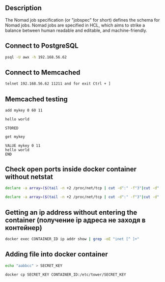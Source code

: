 ## Description
The Nomad job specification (or "jobspec" for short) defines the schema for Nomad jobs. Nomad jobs are specified in HCL, which aims to strike a balance between human readable and editable, and machine-friendly.

## Connect to PostgreSQL
```bash
psql -U awx -h 192.168.56.62
```

## Connect to Memcached
```bash
telnet 192.168.56.62 11211 and for exit Ctrl + ]
```

## Memcached testing
```bash
add mykey 0 60 11
```

```bash
hello world
```

```properties
STORED
```

```bash
get mykey
```

```properties
VALUE mykey 0 11
hello world
END
```

## Check open ports inside docker container without netstat
```bash
declare -a array=($(tail -n +2 /proc/net/tcp | cut -d":" -f"3"|cut -d" " -f"1")) && for port in ${array[@]}; do echo $((0x$port)); done
```

```bash
declare -a array=($(tail -n +2 /proc/net/tcp | cut -d":" -f"3"|cut -d" " -f"1")) && for port in ${array[@]}; do echo $((0x$port)); done | sort | uniq
```

## Getting an ip address without entering the container (получение ip адреса не заходя в контейнер)
```bash
docker exec CONTAINER_ID ip addr show | grep -oE "inet [^ ]+"
```

## Adding file into docker container
```bash
echo "aabbcc" > SECRET_KEY
```

```bash
docker cp SECRET_KEY CONTAINER_ID:/etc/tower/SECRET_KEY
```